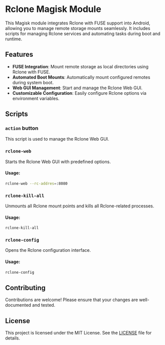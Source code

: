 # Rclone Magisk Module

This Magisk module integrates Rclone with FUSE support into Android, allowing you to manage remote storage mounts seamlessly. It includes scripts for managing Rclone services and automating tasks during boot and runtime.

## Features

- **FUSE Integration**: Mount remote storage as local directories using Rclone with FUSE.
- **Automated Boot Mounts**: Automatically mount configured remotes during system boot.
- **Web GUI Management**: Start and manage the Rclone Web GUI.
- **Customizable Configuration**: Easily configure Rclone options via environment variables.

## Scripts

### `action` button

This script is used to manage the Rclone Web GUI.


### `rclone-web`

Starts the Rclone Web GUI with predefined options.

#### Usage:
```bash
rclone-web --rc-addres=:8080
```

### `rclone-kill-all`

Unmounts all Rclone mount points and kills all Rclone-related processes.

#### Usage:
```bash
rclone-kill-all
```

### `rclone-config`

Opens the Rclone configuration interface.

#### Usage:
```bash
rclone-config
```

## Contributing

Contributions are welcome! Please ensure that your changes are well-documented and tested.

## License

This project is licensed under the MIT License. See the [LICENSE](LICENSE) file for details.